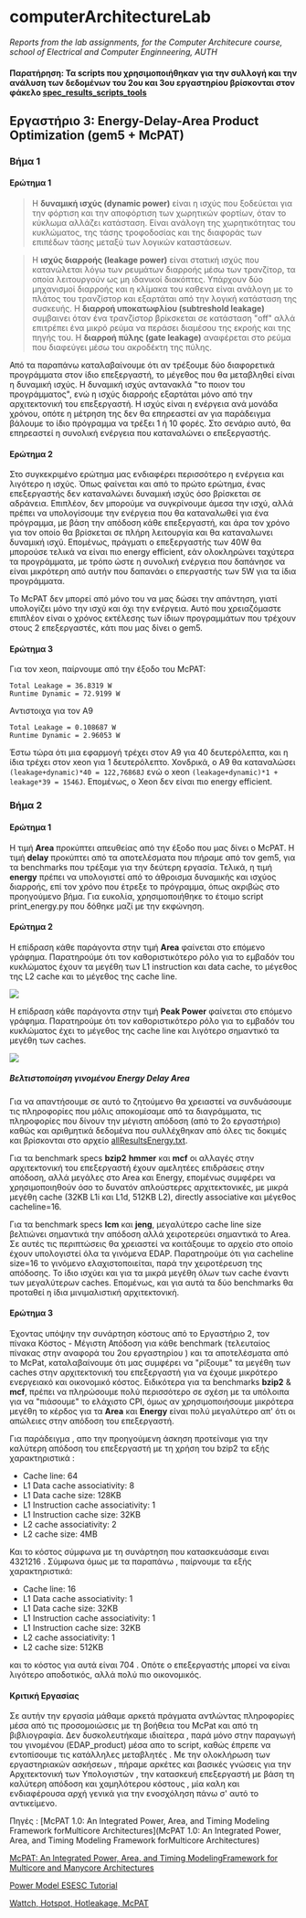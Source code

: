 # computerArchitectureLab
_Reports from the lab assignments, for the Computer Architecure course, school of Electrical and Computer Enginneering, AUTH_

#### Παρατήρηση: Τα scripts που χρησιμοποιήθηκαν για την συλλογή και την ανάλυση των δεδομένων του 2ου και 3ου εργαστηρίου βρίσκονται στον φάκελο [spec_results_scripts_tools](https://github.com/manolismih/computerArchitectureLab/tree/master/spec_results_scripts_tools)

## Εργαστήριο 3: Energy-Delay-Area Product Optimization (gem5 + McPAT)

### Βήμα 1

#### Ερώτημα 1
> Η **δυναμική ισχύς (dynamic power)** είναι η ισχύς που ξοδεύεται για την φόρτιση και την αποφόρτιση των χωρητικών φορτίων, όταν το κύκλωμα αλλάζει κατάσταση.
> Είναι ανάλογη της χωρητικότητας του κυκλώματος, της τάσης τροφοδοσίας και της διαφοράς των επιπέδων τάσης μεταξύ των λογικών καταστάσεων.

> Η **ισχύς διαρροής (leakage power)** είναι στατική ισχύς που κατανώλεται λόγω των ρευμάτων διαρροής μέσω των τρανζίτορ, τα οποία λειτουργούν ως μη ιδανικοί διακόπτες.
> Υπάρχουν δύο μηχανισμοί διαρροής και η κλίμακα του καθενα είναι ανάλογη με το πλάτος του τρανζίστορ και εξαρτάται από την λογική κατάσταση της συσκευής.
> Η **διαρροή υποκατωφλίου (subtreshold leakage)** συμβαινει όταν ένα τρανζίστορ βρίκσκεται σε κατάσταση "off" αλλά επιτρέπει ένα μικρό ρεύμα να περάσει διαμέσου
> της εκροής και της πηγής του. Η **διαρροή πύλης (gate leakage)** αναφέρεται στο ρεύμα που διαφεύγει μέσω του ακροδέκτη της πύλης.

Από τα παραπάνω καταλαβαίνουμε ότι αν τρέξουμε δύο διαφορετικά προγράμματα στον ίδιο επεξεργαστή, το μέγεθος που θα μεταβληθεί είναι η δυναμική ισχύς.
Η δυναμική ισχύς αντανακλά "το ποιον του προγράμματος", ενώ η ισχύς διαρροής εξαρτάται μόνο από την αρχιτεκτονική του επεξεργαστή.
Η ισχύς είναι η ενέργεια ανά μονάδα χρόνου, οπότε η μέτρηση της δεν θα επηρεαστεί αν για παράδειγμα βάλουμε το ίδιο πρόγραμμα να τρέξει 1 ή 10 φορές.
Στο σενάριο αυτό, θα επηρεαστεί η συνολική ενέργεια που καταναλώνει ο επεξεργαστής.

#### Ερώτημα 2
Στο συγκεκριμένο ερώτημα μας ενδιαφέρει περισσότερο η ενέργεια και λιγότερο η ισχύς. 
Όπως φαίνεται και από το πρώτο ερώτημα, ένας επεξεργαστής δεν καταναλώνει δυναμική ισχύς όσο βρίσκεται σε αδράνεια.
Επιπλέον, δεν μπορούμε να συγκρίνουμε άμεσα την ισχύ, αλλά πρέπει να υπολογίσουμε την ενέργεια που θα καταναλωθεί για ένα πρόγραμμα,
με βάση την απόδοση κάθε επεξεργαστή, και άρα τον χρόνο για τον οποίο θα βρίσκεται σε πλήρη λειτουργία και θα καταναλωνει δυναμική ισχύ.
Επομένως, πράγματι ο επεξεργαστής των 40W θα μπορούσε τελικά να είναι πιο energy efficient, εάν ολοκληρώνει ταχύτερα τα προγράμματα,
με τρόπο ώστε η συνολική ενέργεια που δαπάνησε να είναι μικρότερη από αυτήν που δαπανάει ο επεργαστής των 5W για τα ίδια προγράμματα.

Το McPAT δεν μπορεί από μόνο του να μας δώσει την απάντηση, γιατί υπολογίζει μόνο την ισχύ και όχι την ενέργεια. 
Αυτό που χρειαζόμαστε επιπλέον είναι ο χρόνος εκτέλεσης των ίδιων προγραμμάτων που τρέχουν στους 2 επεξεργαστές, κάτι που μας δίνει ο gem5.

#### Ερώτημα 3
Για τον xeon, παίρνουμε από την έξοδο του McPAT:
```
Total Leakage = 36.8319 W
Runtime Dynamic = 72.9199 W
```

Αντιστοιχα για τον Α9
```
Total Leakage = 0.108687 W
Runtime Dynamic = 2.96053 W
```

Έστω τώρα ότι μια εφαρμογή τρέχει στον Α9 για 40 δευτερόλεπτα, και η ίδια τρέχει στον xeon για 1 δευτερόλεπτο.
Χονδρικά, ο Α9 θα καταναλώσει `(leakage+dynamic)*40 = 122,76868J` ενώ ο xeon `(leakage+dynamic)*1 + leakage*39 = 1546J`.
Επομένως, ο Xeon δεν είναι πιο energy efficient.

### Βήμα 2

#### Ερώτημα 1
Η τιμή **Area** προκύπτει απευθείας από την έξοδο που μας δίνει ο McPAT. H τιμή **delay** προκύπτει από τα αποτελέσματα που πήραμε από τον gem5, για τα benchmarks που τρέξαμε για την δεύτερη εργασία. Τελικά, η τιμή **energy** πρέπει να υπολογιστεί από το άθροισμα δυναμικής και ισχύος διαρροής, επί τον χρόνο που έτρεξε το πρόγραμμα, όπως ακριβώς στο προηγούμενο βήμα. Για ευκολία, χρησιμοποιήθηκε το έτοιμο script print_energy.py που δόθηκε μαζί με την εκφώνηση.

#### Ερώτημα 2
Η επίδραση κάθε παράγοντα στην τιμή **Area** φαίνεται στο επόμενο γράφημα. Παρατηρούμε ότι τον καθοριστικότερο ρόλο για το εμβαδόν του κυκλώματος έχουν τα μεγέθη των L1 instruction και data cache, το μέγεθος της L2 cache και το μέγεθος της cache line.

![](Area.svg)

Η επίδραση κάθε παράγοντα στην τιμή **Peak Power** φαίνεται στο επόμενο γράφημα. Παρατηρούμε ότι τον καθοριστικότερο ρόλο για το εμβαδόν του κυκλώματος έχει το μέγεθος της cache line και λιγότερο σημαντικό τα μεγέθη των caches.

![](PeakPower.svg)

##### Βελτιστοποίηση γινομένου Energy Delay Area
Για να απαντήσουμε σε αυτό το ζητούμενο θα χρειαστεί να συνδυάσουμε τις πληροφορίες που μόλις αποκομίσαμε από τα διαγράμματα, τις πληροφορίες που δίνουν την μέγιστη απόδοση (από το 2ο εργαστήριο) καθώς και αριθμητικά δεδομένα που συλλέχθηκαν από όλες τις δοκιμές και βρίσκονται στο αρχείο [allResultsEnergy.txt](allResultsEnergy.txt).

Για τα benchmark specs **bzip2** **hmmer** και **mcf** οι αλλαγές στην αρχιτεκτονική του επεξεργαστή έχουν αμελητέες επιδράσεις στην απόδοση, αλλά μεγάλες στο Area και Energy, επομένως συμφέρει να χρησιμοποιηθούν όσο το δυνατόν απλούστερες αρχιτεκτονικές, με μικρά μεγέθη cache (32KB L1i και L1d, 512KB L2), directly associative και μέγεθος cacheline=16.

Για τα benchmark specs **lcm** και **jeng**, μεγαλύτερο cache line size βελτιώνει σημαντικά την απόδοση αλλά χειροτερεύει σημαντικά το Area. Σε αυτές τις περιπτώσεις θα χρειαστεί να κοιτάξουμε το αρχείο στο οποίο έχουν υπολογιστεί όλα τα γινόμενα EDAP. Παρατηρούμε ότι για cacheline size=16 το γινόμενο ελαχιστοποιείται, παρά την χειροτέρευση της απόδοσης. Το ίδιο ισχύει και για τα μικρά μεγέθη όλων των cache έναντι των μεγαλύτερων caches. Επομένως, και για αυτά τα δύο benchmarks θα προταθεί η ίδια μινιμαλιστική αρχιτεκτονική.

#### Ερώτημα 3
Έχοντας υπόψην την συνάρτηση κόστους από το Εργαστήριο 2, τον πίνακα Κόστος - Μέγιστη Απόδοση για κάθε benchmark (τελευταίος πίνακας στην αναφορά του 2ου εργαστηρίου ) και τα αποτελέσματα από το McPat, καταλαβαίνουμε ότι μας συμφέρει να "ρίξουμε" τα μεγέθη των caches στην αρχιτεκτονική του επεξεργαστή για να έχουμε μικρότερο ενεργειακό και οικονομικό κόστος. Ειδικότερα για τα benchmarks **bzip2** & **mcf**, πρέπει να πληρώσουμε πολύ περισσότερο σε σχέση με τα υπόλοιπα για να "πιάσουμε" το ελάχιστο CPI, όμως αν χρησιμοποιήσουμε μικρότερα μεγέθη το κέρδος για τα **Area** και **Energy** είναι πολύ μεγαλύτερο απ' ότι οι απώλειες στην απόδοση του επεξεργαστή.  

Για παράδειγμα , απο την προηγούμενη άσκηση προτείναμε για την καλύτερη απόδοση του επεξεργαστή με τη χρήση του bzip2 τα εξής χαρακτηριστικά :

* Cache line: 64
* L1 Data cache associativity: 8
* L1 Data cache size: 128KB
* L1 Instruction cache associativity: 1 
* L1 Instruction cache size: 32KB
* L2 cache associativity: 2 
* L2 cache size: 4MB

Και το κόστος σύμφωνα με τη συνάρτηση που κατασκευάσαμε ειναι 4321216 . Σύμφωνα όμως με τα παραπάνω , παίρνουμε τα εξής χαρακτηριστικά:

* Cache line: 16
* L1 Data cache associativity: 1 
* L1 Data cache size: 32KB
* L1 Instruction cache associativity: 1
* L1 Instruction cache size: 32KB 
* L2 cache associativity: 1
* L2 cache size: 512KB

και το κόστος για αυτά είναι 704 . Οπότε ο επεξεργαστής μπορεί να είναι λιγότερο αποδοτικός, αλλά πολύ πιο οικονομικός.


    





#### Κριτική Εργασίας
Σε αυτήν την εργασία μάθαμε αρκετά πράγματα αντλώντας πληροφορίες μέσα από τις προσομοιώσεις με τη βοήθεια του McPat και από τη βιβλιογραφία. Δεν δυσκολευτήκαμε ιδιαίτερα , παρά μόνο στην παραγωγή του γινομένου (EDAP_product) μέσα απο το script, καθώς έπρεπε να εντοπίσουμε τις κατάλληλες μεταβλητές . Με την ολοκλήρωση των εργαστηριακών ασκήσεων , πήραμε αρκέτες και βασικές γνώσεις για την Αρχιτεκτονική των Υπολογιστών , την κατασκευή επεξεργαστή με βάση τη καλύτερη απόδοση και χαμηλότερου κόστους , μία καλη και ενδιαφέρουσα αρχή γενικά για την ενοσχόληση πάνω σ' αυτό το αντικείμενο.

Πηγές : 
[McPAT 1.0: An Integrated Power, Area, and Timing Modeling Framework forMulticore Architectures](McPAT 1.0: An Integrated Power, Area, and Timing Modeling Framework forMulticore Architectures)

[McPAT: An Integrated Power, Area, and Timing ModelingFramework for Multicore and Manycore Architectures](https://www.hpl.hp.com/research/mcpat/micro09.pdf?fbclid=IwAR2UIIsvFdRrUTNw7DuDn-6zD_A_W40Hy1MN2E-AT1DvfqVuKvCiqdFxzAI)

[Power Model ESESC Tutorial](https://masc.soe.ucsc.edu/esesc/resources/5-powermodel.pdf?fbclid=IwAR0FxNqQw4K0_AII7bT5CMoL3nSVEWyFaqSQxF_dY5EEJtthX-CZERYopzs)

[Wattch, Hotspot, Hotleakage, McPAT](http://docencia.ac.upc.edu/master/MIRI/NCD/docs/06-Wattch-Hotspot-Hotleakage.pdf?fbclid=IwAR0sZ95NqtM70XiyJ_Dh7c_sssuCvl6wEav3s2ztjBS986NUtEUWTDQIA7s)
